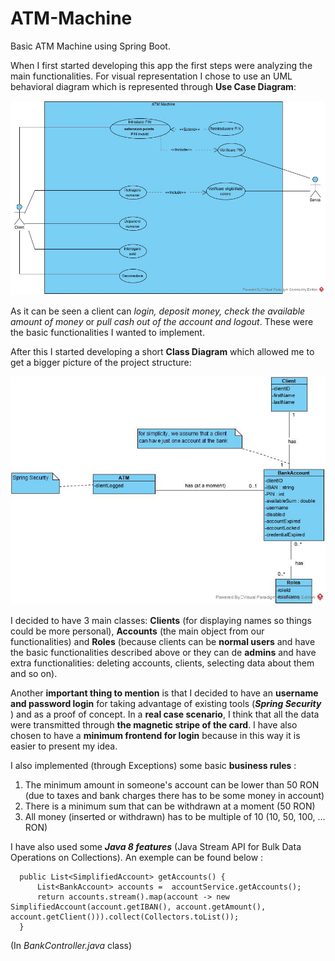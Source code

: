 # ATM-Machine
Basic ATM Machine using Spring Boot.

   When I first started developing this app the first steps were analyzing the main functionalities. For visual representation I chose to use an UML behavioral diagram which is represented through **Use Case Diagram**:

![GitHub Logo](/usecaseDiagram.jpg)

  As it can be seen a client can *login, deposit money, check the available amount of money* or *pull cash out of the account and logout*. These were the basic functionalities I wanted to implement.

  After this I started developing a short **Class Diagram** which allowed me to get a bigger picture of the project structure:

![GitHub Logo](/ClassDiagram_ATM_Machine.jpg)

  I decided to have 3 main classes: **Clients** (for displaying names so things could be more personal), **Accounts** (the main object from our functionalities) and **Roles** (because clients can be **normal users** and have the basic functionalities described above or they can de **admins** and have extra functionalities: deleting accounts, clients, selecting data about them and so on).

   Another **important thing to mention** is that I decided to have an **username and password login** for taking advantage of existing tools (***Spring Security***
) and as a proof of concept. In a **real case scenario**, I think that all the data were transmitted through **the magnetic stripe of the card**.
  I have also chosen to have a **minimum frontend for login** because in this way it is easier to present my idea.

  I also implemented (through Exceptions) some basic **business rules** :
  1. The minimum amount in someone's account can be lower than 50 RON (due to taxes and bank charges there has to be some money in account)
  2. There is a minimum sum that can be withdrawn at a moment (50 RON)
  3. All money (inserted or withdrawn) has to be multiple of 10 (10, 50, 100, ... RON) 
  
  I have also used some ***Java 8 features*** (Java Stream API for Bulk Data Operations on Collections). An exemple can be found below :
  
  ``` @GetMapping("/accounts")
    public List<SimplifiedAccount> getAccounts() {
        List<BankAccount> accounts =  accountService.getAccounts();
        return accounts.stream().map(account -> new SimplifiedAccount(account.getIBAN(), account.getAmount(), account.getClient())).collect(Collectors.toList());
    }
  ```
   (In *BankController.java* class)
